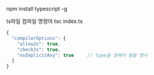 npm install typescript -g

ts파일 컴파일 명령어
tsc index.ts

```javascript
{
  "compilerOptions": {
    "allowJs": true,
    "checkJs": true,
    "noImplicitAny": true     // type을 정해야 함을 명시
  }
}
```
